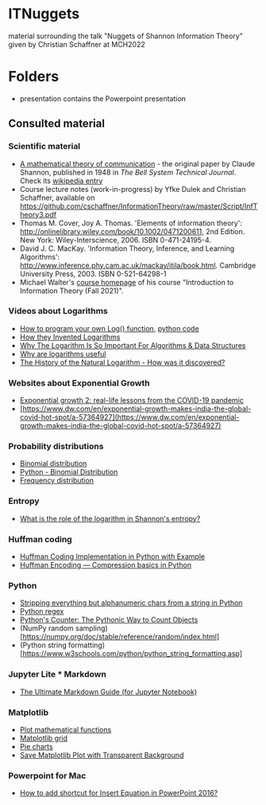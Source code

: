 # ITNuggets
material surrounding the talk "Nuggets of Shannon Information Theory" given by Christian Schaffner at MCH2022

# Folders
+ presentation contains the Powerpoint presentation

## Consulted material
### Scientific material
+ [A mathematical theory of communication](https://github.com/cschaffner/ITNuggets/raw/main/articles/Shannon48MathematicalTheoryOfCommunication.pdf) - the original paper by Claude Shannon, published in 1948 in *The Bell System Technical Journal*. Check its [wikipedia entry](https://en.wikipedia.org/wiki/A_Mathematical_Theory_of_Communication)
+ Course lecture notes (work-in-progress) by Yfke Dulek and Christian Schaffner, available on https://github.com/cschaffner/InformationTheory/raw/master/Script/InfTheory3.pdf
+ Thomas M. Cover, Joy A. Thomas. 'Elements of information theory': http://onlinelibrary.wiley.com/book/10.1002/0471200611, 2nd Edition. New York: Wiley-Interscience, 2006. ISBN 0-471-24195-4.
+ David J. C. MacKay. 'Information Theory, Inference, and Learning Algorithms': http://www.inference.phy.cam.ac.uk/mackay/itila/book.html. Cambridge University Press, 2003. ISBN 0-521-64298-1
+ Michael Walter's [course homepage](https://qi.ruhr-uni-bochum.de/iit21/) of his course "Introduction to Information Theory (Fall 2021)".

### Videos about Logarithms
+ [How to program your own Log() function](https://www.youtube.com/watch?v=PLx5VJGGwfw), [python code](https://github.com/Gonkee/Gonkees-Shaders/blob/master/math%20functions%20(python)/gonkee_log.py)
+ [How they Invented Logarithms](https://www.youtube.com/watch?v=FB3_BeukBBk)
+ [Why The Logarithm Is So Important For Algorithms & Data Structures](https://www.youtube.com/watch?v=ho1eFp1nDEo)
+ [Why are logarithms useful](https://www.youtube.com/watch?v=58aKxyjBjd0)
+ [The History of the Natural Logarithm - How was it discovered?](https://www.youtube.com/watch?v=habHK6wLkic)

### Websites about Exponential Growth
+ [Exponential growth 2: real-life lessons from the COVID-19 pandemic](https://www.scienceinschool.org/article/2021/exponential-growth-2-real-life-lessons-from-the-covid-19-pandemic/)
+ [https://www.dw.com/en/exponential-growth-makes-india-the-global-covid-hot-spot/a-57364927](https://www.dw.com/en/exponential-growth-makes-india-the-global-covid-hot-spot/a-57364927)

### Probability distributions
+ [Binomial distribution](https://en.wikipedia.org/wiki/Binomial_distribution)
+ [Python - Binomial Distribution](https://www.geeksforgeeks.org/python-binomial-distribution/)
+ [Frequency distribution](https://en.wikipedia.org/wiki/Frequency_(statistics))

### Entropy
+ [What is the role of the logarithm in Shannon's entropy?](https://stats.stackexchange.com/questions/87182/what-is-the-role-of-the-logarithm-in-shannons-entropy)

### Huffman coding
+ [Huffman Coding Implementation in Python with Example](https://favtutor.com/blogs/huffman-coding)
+ [Huffman Encoding — Compression basics in Python](https://medium.com/iecse-hashtag/huffman-coding-compression-basics-in-python-6653cdb4c476)

### Python
+ [Stripping everything but alphanumeric chars from a string in Python](https://stackoverflow.com/questions/1276764/stripping-everything-but-alphanumeric-chars-from-a-string-in-python)
+ [Python regex](https://www.w3schools.com/python/python_regex.asp)
+ [Python's Counter: The Pythonic Way to Count Objects](https://realpython.com/python-counter/)
+ (NumPy random sampling)[https://numpy.org/doc/stable/reference/random/index.html]
+ (Python string formatting)[https://www.w3schools.com/python/python_string_formatting.asp]

### Jupyter Lite * Markdown
+ [The Ultimate Markdown Guide (for Jupyter Notebook)](https://medium.com/analytics-vidhya/the-ultimate-markdown-guide-for-jupyter-notebook-d5e5abf728fd)

### Matplotlib
+ [Plot mathematical functions](https://www.askpython.com/python/examples/plot-mathematical-functions)
+ [Matplotlib grid](https://www.statology.org/matplotlib-show-grid/)
+ [Pie charts](https://www.w3schools.com/python/matplotlib_pie_charts.asp)
+ [Save Matplotlib Plot with Transparent Background](https://datascienceparichay.com/article/save-matplotlib-plot-with-transparent-background/)

### Powerpoint for Mac
+ [How to add shortcut for Insert Equation in PowerPoint 2016?](https://apple.stackexchange.com/questions/225042/how-to-add-shortcut-for-insert-equation-in-powerpoint-2016)
